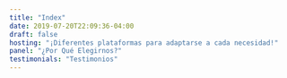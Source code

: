 ```yaml
---
title: "Index"
date: 2019-07-20T22:09:36-04:00
draft: false
hosting: "¡Diferentes plataformas para adaptarse a cada necesidad!"
panel: "¿Por Qué Elegirnos?"
testimonials: "Testimonios"
---
```

